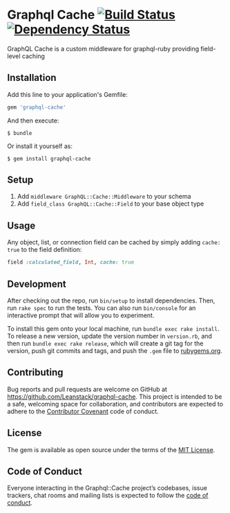# Graphql Cache [![Build Status](https://travis-ci.org/Leanstack/graphql-cache.svg?branch=master)](https://travis-ci.org/Leanstack/graphql-cache) [![Dependency Status](https://gemnasium.com/badges/github.com/Leanstack/graphql-cache.svg)](https://gemnasium.com/github.com/Leanstack/graphql-cache)

  GraphQL Cache is a custom middleware for graphql-ruby providing field-level caching

## Installation

Add this line to your application's Gemfile:

```ruby
gem 'graphql-cache'
```

And then execute:

    $ bundle

Or install it yourself as:

    $ gem install graphql-cache

## Setup

  1. Add `middleware GraphQL::Cache::Middleware` to your schema
  2. Add `field_class GraphQL::Cache::Field` to your base object type

## Usage

Any object, list, or connection field can be cached by simply adding `cache: true` to the field definition:

```ruby
field :calculated_field, Int, cache: true
```

## Development

After checking out the repo, run `bin/setup` to install dependencies. Then, run `rake spec` to run the tests. You can also run `bin/console` for an interactive prompt that will allow you to experiment.

To install this gem onto your local machine, run `bundle exec rake install`. To release a new version, update the version number in `version.rb`, and then run `bundle exec rake release`, which will create a git tag for the version, push git commits and tags, and push the `.gem` file to [rubygems.org](https://rubygems.org).

## Contributing

Bug reports and pull requests are welcome on GitHub at https://github.com/Leanstack/graphql-cache. This project is intended to be a safe, welcoming space for collaboration, and contributors are expected to adhere to the [Contributor Covenant](http://contributor-covenant.org) code of conduct.

## License

The gem is available as open source under the terms of the [MIT License](https://opensource.org/licenses/MIT).

## Code of Conduct

Everyone interacting in the Graphql::Cache project’s codebases, issue trackers, chat rooms and mailing lists is expected to follow the [code of conduct](https://github.com/Leanstack/graphql-cache/blob/master/CODE_OF_CONDUCT.md).

